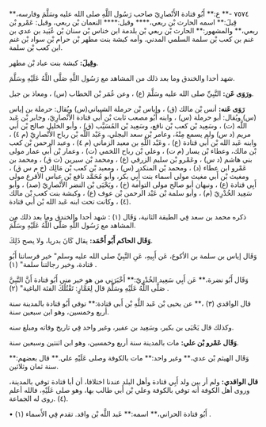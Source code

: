 ٧٥٧٤ -** ع:** أَبُو قتادة الأَنْصارِيّ صاحب رَسُول اللَّهِ صلى الله عليه وسَلَّمَ وفارسه،** قِيلَ:** اسمه الحارث بْن ربعي،**** وقيل:**** النعمان بْن ربعي، وقيل: عَمْرو بْن ربعي،** والمشهور:** الحارث بْن ربعي بْن بلدمة ابن خناس بْن سنان بْن عُبَيد بن عدي بن غنم بن كعب بْن سلمة السلمي المدني. وأمه كبشة بنت مطهر بْن حرام بْن سواد بْن غنم ابن كعب بْن سلمة.

**وقِيلَ:** كبشة بنت عباد بْن مطهر.

شهد أحدا والخندق وما بعد ذلك من المشاهد مع رَسُول اللَّهِ صَلَّى اللَّهُ عَلَيْهِ وسَلَّمَ.

**ورَوَى عَن:** النَّبِيِّ صلى الله عليه وسَلَّمَ (ع) ، وعن عُمَر بْن الخطاب (س) ، ومعاذ بن جبل.

**رَوَى عَنه:** أنس بْن مالك (ق) ، وإياس بْن حرملة الشيباني(س) ويُقال: حرملة بن إياس (س) ويُقال: أبو حرملة (س) ، وابنه أَبُو مصعب ثابت بْن أَبي قتادة الأَنْصارِيّ، وجابر بْن عَبد اللَّه (ت) ، وسَعِيد بْن كعب بْن نافع، وسَعِيد بْن المُسَيَّب (ق) ، وأبو الخليل صالح بْن أَبي مريم (د س) ولم يسمع مِنْهُ، وعامر بْن سعد البجلي، وعَبْد اللَّه بْن رباح الأَنْصارِيّ (م ٤) ، وابنه عَبد الله بْن أَبي قتادة (ع) ، وعَبْد اللَّهِ بن معبد الزماني (م ٤) ، وعبد الرحمن بْن كعب بْن مالك، وعطاء بْن يسار (م ت) ، وعلي بْن رباح اللخمي (ت) ، وعمار بْن أَبي عمار مولى بني هاشم (د س) ، وعَمْرو بْن سليم الزرقي (ع) ، ومحمد بْن سيرين (ت ق) ، ومحمد بن عَمْرو ابن عطاء (د) ، ومحمد بْن المنكدر (س) ، ومعبد بْن كعب بْن مَالِك (خ م س ق) ، ومغيث بْن أَبي مغيث مولى أسماء بنت أَبِي بكر، وأبو مُحَمَّد نافع بْن عباس الأقرع مولى أَبِي قتادة (ع) ، ونبهان أبو صالح مولى التوأمة (خ) ، ويَحْيَى بْن النضر الأَنْصارِيّ (صد) ، وأبو سَعِيد الخُدْرِيّ (م) ، وأبو سلمة بْن عَبْد الرحمن بْن عوف (ع) ، وكبشة بنت كعب بْن مالك (٤) ، وكانت تحت ابنه عَبد الله بْن أَبي قتادة.

ذكره محمد بن سعد فِي الطبقة الثانية، وَقَال (١) : شهد أحدا والخندق وما بعد ذلك من المشاهد مع رَسُول اللَّهِ صَلَّى اللَّهُ عَلَيْهِ وسَلَّمَ.

**وَقَال الحاكم أَبُو أَحْمَد:** يقال كَانَ بدريا، ولا يصح ذَلِكَ.

وَقَال إياس بن سلمة بن الأكوع، عَن أَبِيهِ، عَنِ النَّبِيِّ صلى الله عليه وسلم" خير فرساننا أَبُو قتادة، وخير رجالتنا سلمة" (١) .

وَقَال أَبُو نضرة،** عَن أَبِي سَعِيد الخُدْرِيّ:** أَخْبَرَنِي من هو خير مني أَبُو قتادة أَنَّ النَّبِيَّ صَلَّى اللَّهُ عَلَيْهِ وسَلَّمَ قال لِعَمَّارٍ: تَقْتُلُكَ الفئة الباغية" (٢) .

قال الواقدي (٣) ،** عن يحيى بْن عَبد اللَّهِ بْن أَبي قتادة:** توفي أَبُو قتادة بالمدينة سنة أربع وخمسين، وهو ابن سبعين سنة.

وكذلك قال يَحْيَى بن بكير، وسَعِيد بن عفير، وغير واحد فِي تاريخ وفاته ومبلغ سنه.

**وَقَال عَمْرو بْن علي:** مات بالمدينة سنة أربع وخمسين، وهو ابن اثنتين وسبعين سنة.

وَقَال الهيثم بْن عدي،** وغير واحد:** مات بالكوفة وصلى عَلَيْهِ علي.** قال بعضهم:** سنة ثمان وثلاثين.

**قال الواقدي:** ولم أر بين ولد أَبِي قتادة وأهل البلد عندنا اختلافا، أن أبا قتادة توفي بالمدينة، وروى أهل الكوفة أنه توفي بالكوفة وعلي بْن أَبي طالب بها، وهو صلى عَلَيْهِ، فالله أعلم (٤) .روى له الجماعة.

• أَبُو قتادة الحراني،** اسمه:** عَبد اللَّه بْن واقد. تقدم فِي الأَسماء (١) .